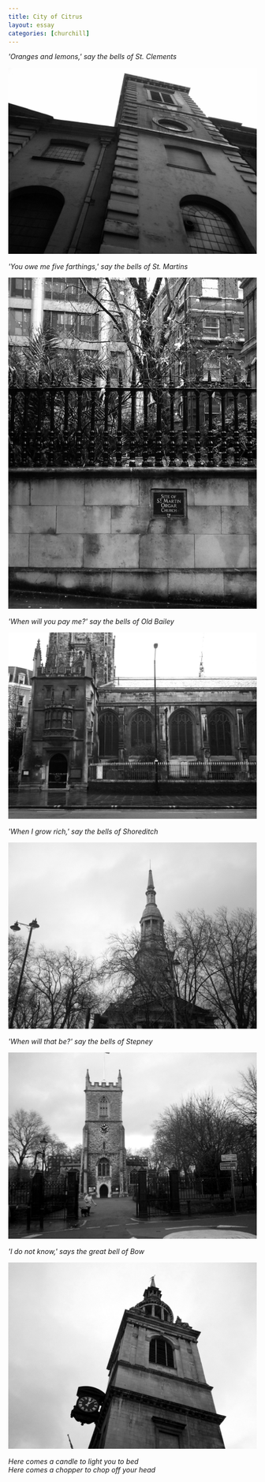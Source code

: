 ```yaml
---
title: City of Citrus
layout: essay
categories: [churchill]
---
```


_'Oranges and lemons,' say the bells of St. Clements_

<img class='inline' src='attachments/citrus-clements.jpg' />

_'You owe me five farthings,' say the bells of St. Martins_

<img class='inline' src='attachments/citrus-martins.jpg' />

_'When will you pay me?' say the bells of Old Bailey_

<img class='inline' src='attachments/citrus-bailey.jpg' />

_'When I grow rich,' say the bells of Shoreditch_

<img class='inline' src='attachments/citrus-shoreditch.jpg' />

_'When will that be?' say the bells of Stepney_

<img class='inline' src='attachments/citrus-stepney.jpg' />

_'I do not know,' says the great bell of Bow_

<img class='inline' src='attachments/citrus-bow.jpg' />

_Here comes a candle to light you to bed <br />
Here comes a chopper to chop off your head_

<!--<iframe width="675" height="350" frameborder="0" scrolling="no" marginheight="0"
marginwidth="0"
src="https://maps.google.com/maps/ms?msa=0&amp;msid=202529795827489130552.0004d1d2a5a6959f4723e&amp;ie=UTF8&amp;t=m&amp;ll=51.52028,-0.076904&amp;spn=0.037385,0.115871&amp;z=13&amp;output=embed"></iframe>-->

